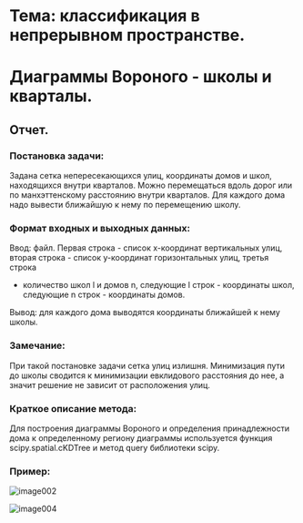 Тема: классификация в непрерывном пространстве.
===============================================

Диаграммы Вороного - школы и кварталы.
======================================

Отчет.
------

### Постановка задачи:

Задана сетка непересекающихся улиц, координаты домов и школ, находящихся
внутри кварталов. Можно перемещаться вдоль дорог или по манхэттенскому расстоянию внутри кварталов. Для каждого дома надо вывести ближайшую к
нему по перемещению школу.

### Формат входных и выходных данных:

Ввод: файл. Первая строка - список х-координат вертикальных улиц,
вторая строка - список y-координат горизонтальных улиц, третья строка
- количество школ l и домов n, следующие l строк - координаты школ,
следующие n строк - координаты домов.

Вывод: для каждого дома выводятся координаты ближайшей к нему школы.

### Замечание:

При такой постановке задачи сетка улиц излишня. Минимизация пути до
школы сводится к минимизации евклидового расстояния до нее, а значит
решение не зависит от расположения улиц.

### Краткое описание метода:

Для построения диаграммы Вороного и определения принадлежности дома к
определенному региону диаграммы используется функция
scipy.spatial.cKDTree и метод query библиотеки scipy.

### Пример:

![image002](https://user-images.githubusercontent.com/74815433/104018352-aea19200-51ca-11eb-9f4c-ddd8c51bc8c2.jpg)

![image004](https://user-images.githubusercontent.com/74815433/104018360-b06b5580-51ca-11eb-945e-f3bbab865dd1.jpg)
